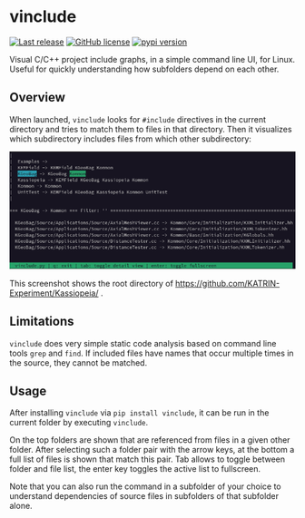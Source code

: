 # vinclude
[![Last release](https://github.com/github/docs/actions/workflows/main.yml/badge.svg)](https://github.com/2xB/vinclude/releases/)
[![GitHub license](https://img.shields.io/github/license/2xB/vinclude.svg)](https://github.com/2xB/vinclude)
[![pypi version](https://img.shields.io/pypi/v/vinclude.svg)](https://pypi.org/project/vinclude/)

Visual C/C++ project include graphs, in a simple command line UI, for Linux. Useful for quickly understanding how subfolders depend on each other.

## Overview

When launched, `vinclude` looks for `#include` directives in the current directory and tries to match them to files in that directory.
Then it visualizes which subdirectory includes files from which other subdirectory:

![Demo screenshot](example.png)

This screenshot shows the root directory of https://github.com/KATRIN-Experiment/Kassiopeia/ .

## Limitations

`vinclude` does very simple static code analysis based on command line tools `grep` and `find`. If included files have names that occur multiple times in the source, they cannot be matched.

## Usage

After installing `vinclude` via `pip install vinclude`, it can be run in the current folder by executing `vinclude`.

On the top folders are shown that are referenced from files in a given other folder. After selecting such a folder pair with the arrow keys, at the bottom a full list of files is shown that match this pair. Tab allows to toggle between folder and file list, the enter key toggles the active list to fullscreen.

Note that you can also run the command in a subfolder of your choice to understand dependencies of source files in subfolders of that subfolder alone.
